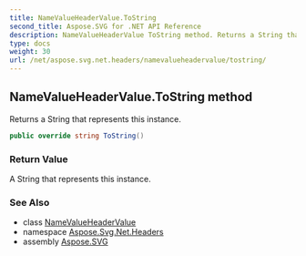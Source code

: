 ```yaml
---
title: NameValueHeaderValue.ToString
second_title: Aspose.SVG for .NET API Reference
description: NameValueHeaderValue ToString method. Returns a String that represents this instance
type: docs
weight: 30
url: /net/aspose.svg.net.headers/namevalueheadervalue/tostring/
---
```

## NameValueHeaderValue.ToString method

Returns a String that represents this instance.

```csharp
public override string ToString()
```

### Return Value

A String that represents this instance.

### See Also

* class [NameValueHeaderValue](../)
* namespace [Aspose.Svg.Net.Headers](../../../aspose.svg.net.headers/)
* assembly [Aspose.SVG](../../../)
